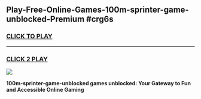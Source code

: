 
## Play-Free-Online-Games-100m-sprinter-game-unblocked-Premium #crg6s
<h3>
<a href="https://premium.freeplayer.one?title=100m-sprinter-game-unblocked&ref=8M">CLICK TO PLAY</a></h3>
<hr>

<h3>
<a href="https://premium.freeplayer.one?title=100m-sprinter-game-unblocked&ref=8M">CLICK 2 PLAY</a>
  
</h3>

<a href="https://premium.freeplayer.one?title=100m-sprinter-game-unblocked&ref=8M"><img src="https://clearcache.store/games.png"></a>


**100m-sprinter-game-unblocked games unblocked: Your Gateway to Fun and Accessible Online Gaming**
